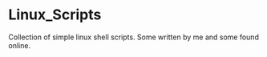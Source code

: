# Linux_Scripts
Collection of simple linux shell scripts.
Some written by me and some found online.
